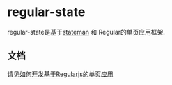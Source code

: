 # regular-state

regular-state是基于[stateman](https://github.com/leeluolee/stateman) 和 Regular的单页应用框架.


## 文档

请见[如何开发基于Regularjs的单页应用](http://regularjs.github.io/guide/zh/spa/stateman.html)






